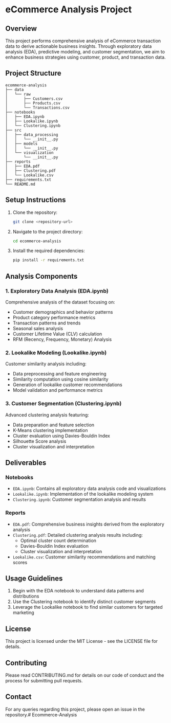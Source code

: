# eCommerce Analysis Project

## Overview
This project performs comprehensive analysis of eCommerce transaction data to derive actionable business insights. Through exploratory data analysis (EDA), predictive modeling, and customer segmentation, we aim to enhance business strategies using customer, product, and transaction data.

## Project Structure
```
ecommerce-analysis
├── data
│   └── raw
│       ├── Customers.csv
│       ├── Products.csv
│       └── Transactions.csv
├── notebooks
│   ├── EDA.ipynb
│   ├── Lookalike.ipynb
│   └── Clustering.ipynb
├── src
│   ├── data_processing
│   │   └── __init__.py
│   ├── models
│   │   └── __init__.py
│   └── visualization
│       └── __init__.py
├── reports
│   ├── EDA.pdf
│   ├── Clustering.pdf
│   └── Lookalike.csv
├── requirements.txt
└── README.md
```

## Setup Instructions

1. Clone the repository:
   ```bash
   git clone <repository-url>
   ```

2. Navigate to the project directory:
   ```bash
   cd ecommerce-analysis
   ```

3. Install the required dependencies:
   ```bash
   pip install -r requirements.txt
   ```

## Analysis Components

### 1. Exploratory Data Analysis (EDA.ipynb)
Comprehensive analysis of the dataset focusing on:
- Customer demographics and behavior patterns
- Product category performance metrics
- Transaction patterns and trends
- Seasonal sales analysis
- Customer Lifetime Value (CLV) calculation
- RFM (Recency, Frequency, Monetary) Analysis

### 2. Lookalike Modeling (Lookalike.ipynb)
Customer similarity analysis including:
- Data preprocessing and feature engineering
- Similarity computation using cosine similarity
- Generation of lookalike customer recommendations
- Model validation and performance metrics

### 3. Customer Segmentation (Clustering.ipynb)
Advanced clustering analysis featuring:
- Data preparation and feature selection
- K-Means clustering implementation
- Cluster evaluation using Davies-Bouldin Index
- Silhouette Score analysis
- Cluster visualization and interpretation

## Deliverables

### Notebooks
- `EDA.ipynb`: Contains all exploratory data analysis code and visualizations
- `Lookalike.ipynb`: Implementation of the lookalike modeling system
- `Clustering.ipynb`: Customer segmentation analysis and results

### Reports
- `EDA.pdf`: Comprehensive business insights derived from the exploratory analysis
- `Clustering.pdf`: Detailed clustering analysis results including:
  - Optimal cluster count determination
  - Davies-Bouldin Index evaluation
  - Cluster visualization and interpretation
- `Lookalike.csv`: Customer similarity recommendations and matching scores

## Usage Guidelines
1. Begin with the EDA notebook to understand data patterns and distributions
2. Use the Clustering notebook to identify distinct customer segments
3. Leverage the Lookalike notebook to find similar customers for targeted marketing

## License
This project is licensed under the MIT License - see the LICENSE file for details.

## Contributing
Please read CONTRIBUTING.md for details on our code of conduct and the process for submitting pull requests.

## Contact
For any queries regarding this project, please open an issue in the repository.# Ecommerce-Analysis
